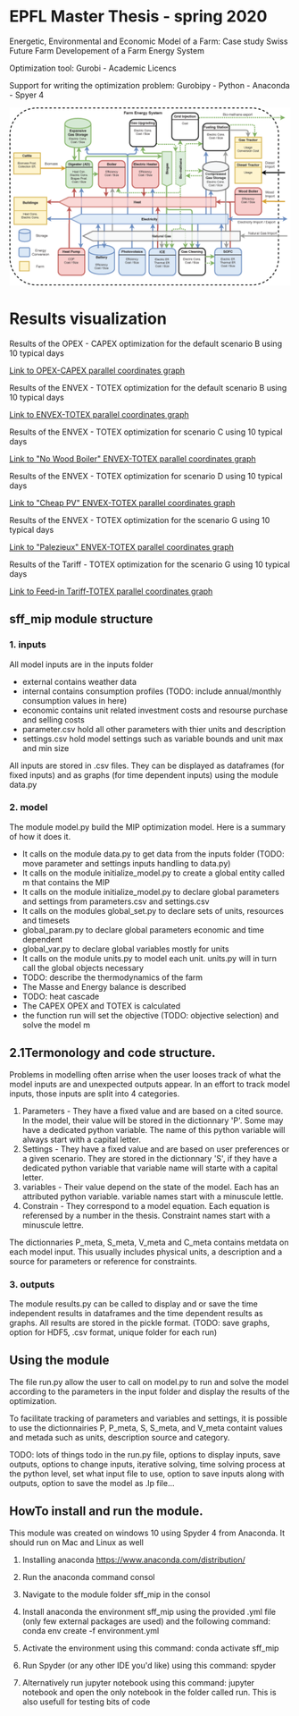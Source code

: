 # EPFL Master Thesis - spring 2020
Energetic, Environmental and Economic Model of a Farm: Case study Swiss Future Farm
Developement of a Farm Energy System

Optimization tool: Gurobi - Academic Licencs

Support for writing the optimization problem: Gurobipy - Python - Anaconda - Spyer 4

![FES flow diagram](/sff_mip/shared_results/SFF_Flow_Diagram_v1.8.png)

# Results visualization

Results of the OPEX - CAPEX optimization for the default scenario B using 10 typical days

[Link to OPEX-CAPEX parallel coordinates graph](https://terborch.github.io/SFF/sff_mip/Visualization/default_opex_capex_parcords.html)

Results of the ENVEX - TOTEX optimization for the default scenario B using 10 typical days

[Link to ENVEX-TOTEX parallel coordinates graph](https://terborch.github.io/SFF/sff_mip/Visualization/default_totex_envex_parcords.html)

Results of the ENVEX - TOTEX optimization for scenario C using 10 typical days

[Link to "No Wood Boiler" ENVEX-TOTEX parallel coordinates graph](https://terborch.github.io/SFF/sff_mip/Visualization/no_wood_boiler_parcords.html)

Results of the ENVEX - TOTEX optimization for scenario D using 10 typical days

[Link to "Cheap PV" ENVEX-TOTEX parallel coordinates graph](https://terborch.github.io/SFF/sff_mip/Visualization/cheap_PV_parcords.html)

Results of the ENVEX - TOTEX optimization for the scenario G using 10 typical days

[Link to "Palezieux" ENVEX-TOTEX parallel coordinates graph](https://terborch.github.io/SFF/sff_mip/Visualization/palezieux_totex_envex_parcords.html)

Results of the Tariff - TOTEX optimization for the scenario G using 10 typical days

[Link to Feed-in Tariff-TOTEX parallel coordinates graph](https://terborch.github.io/SFF/sff_mip/Visualization/feed_in_tariff_parcords.html)

## sff_mip module structure


### 1. inputs

All model inputs are in the inputs folder

* external contains weather data
* internal contains consumption profiles (TODO: include annual/monthly consumption values in here)
* economic contains unit related investment costs and resourse purchase and selling costs
* parameter.csv hold all other parameters with thier units and description
* settings.csv hold model settings such as variable bounds and unit max and min size

All inputs are stored in .csv files. They can be displayed as dataframes (for fixed inputs) and as graphs (for time dependent inputs) using the module data.py

### 2. model

The module model.py build the MIP optimization model. Here is a summary of how it does it.

* It calls on the module data.py to get data from the inputs folder (TODO: move parameter and settings inputs handling to data.py)
* It calls on the module initialize_model.py to create a global entity called m that contains the MIP
* It calls on the module initialize_model.py to declare global parameters and settings from parameters.csv and settings.csv
* It calls on the modules global_set.py to declare sets of units, resources and timesets
* global_param.py to declare global parameters economic and time dependent
* global_var.py to declare global variables mostly for units
* It calls on the module units.py to model each unit. units.py will in turn call the global objects necessary
* TODO: describe the thermodynamics of the farm
* The Masse and Energy balance is described
* TODO: heat cascade
* The CAPEX OPEX and TOTEX is calculated
* the function run will set the objective (TODO: objective selection) and solve the model m

## 2.1Termonology and code structure.

Problems in modelling often arrise when the user looses track of what the model inputs are and unexpected outputs appear. In an effort to track model inputs, those inputs are split into 4 categories.
1. Parameters - They have a fixed value and are based on a cited source. In the model, their value will be stored in the dictionnary 'P'. Some may have a dedicated python variable. The name of this python variable will always start with a capital letter.
2. Settings - They have a fixed value and are based on user preferences or a given scenario. They are stored in the dictionnary 'S', if they have a dedicated python variable that variable name will starte with a capital letter.
3. variables - Their value depend on the state of the model. Each has an attributed python variable. variable names start with a minuscule lettle.
4. Constrain - They correspond to a model equation. Each equation is referensed by a number in the thesis. Constraint names start with a minuscule lettre.

The dictionnaries P_meta, S_meta, V_meta and C_meta contains metdata on each model input. This usually includes physical units, a description and a source for parameters or reference for constraints.


### 3. outputs

The module results.py can be called to display and or save the time independent results in dataframes and the time dependent results as graphs. All results are stored in the pickle format. (TODO: save graphs, option for HDF5, .csv format, unique folder for each run)


## Using the module

The file run.py allow the user to call on model.py to run and solve the model according to the parameters in the input folder and display the results of the optimization.

To facilitate tracking of parameters and variables and settings, it is possible to use the dictionnairies P, P_meta, S, S_meta, and V_meta containt values and metada such as units, description source and category.

TODO: lots of things todo in the run.py file, options to display inputs, save outputs, options to change inputs, iterative solving, time solving process at the python level, set what input file to use, option to save inputs along with outputs, option to save the model as .lp file...  

## HowTo install and run the module.

This module was created on windows 10 using Spyder 4 from Anaconda. It should run on Mac and Linux as well

1. Installing anaconda https://www.anaconda.com/distribution/

2. Run the anaconda command consol

3. Navigate to the module folder sff_mip in the consol

4. Install anaconda the environment sff_mip using the provided .yml file (only few external packages are used) and the following command: conda env create -f environment.yml

5. Activate the environment using this command: conda activate sff_mip

6. Run Spyder (or any other IDE you'd like) using this command: spyder

7. Alternatively run jupyter notebook using this command: jupyter notebook
and open the only notebook in the folder called run. This is also usefull for testing bits of code
